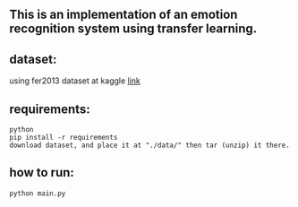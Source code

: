 ## This is an implementation of an emotion recognition system using transfer learning.

## dataset:
using fer2013 dataset at kaggle [link](https://www.kaggle.com/c/challenges-in-representation-learning-facial-expression-recognition-challenge/data?select=fer2013.tar.gz)

## requirements:
    python
    pip install -r requirements
    download dataset, and place it at "./data/" then tar (unzip) it there.

## how to run:
    python main.py
